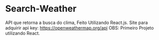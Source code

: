 # Search-Weather
API que retorna a busca do clima, Feito Utilizando React.js. 
Site para adquirir api key: https://openweathermap.org/api
OBS: Primeiro Projeto utilizando React.
